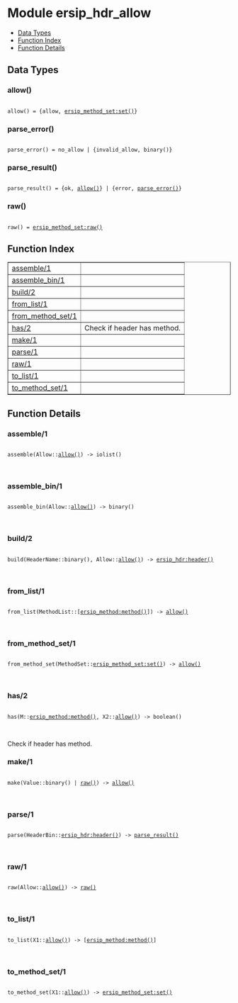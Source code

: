 

# Module ersip_hdr_allow #
* [Data Types](#types)
* [Function Index](#index)
* [Function Details](#functions)

<a name="types"></a>

## Data Types ##




### <a name="type-allow">allow()</a> ###


<pre><code>
allow() = {allow, <a href="ersip_method_set.md#type-set">ersip_method_set:set()</a>}
</code></pre>




### <a name="type-parse_error">parse_error()</a> ###


<pre><code>
parse_error() = no_allow | {invalid_allow, binary()}
</code></pre>




### <a name="type-parse_result">parse_result()</a> ###


<pre><code>
parse_result() = {ok, <a href="#type-allow">allow()</a>} | {error, <a href="#type-parse_error">parse_error()</a>}
</code></pre>




### <a name="type-raw">raw()</a> ###


<pre><code>
raw() = <a href="ersip_method_set.md#type-raw">ersip_method_set:raw()</a>
</code></pre>

<a name="index"></a>

## Function Index ##


<table width="100%" border="1" cellspacing="0" cellpadding="2" summary="function index"><tr><td valign="top"><a href="#assemble-1">assemble/1</a></td><td></td></tr><tr><td valign="top"><a href="#assemble_bin-1">assemble_bin/1</a></td><td></td></tr><tr><td valign="top"><a href="#build-2">build/2</a></td><td></td></tr><tr><td valign="top"><a href="#from_list-1">from_list/1</a></td><td></td></tr><tr><td valign="top"><a href="#from_method_set-1">from_method_set/1</a></td><td></td></tr><tr><td valign="top"><a href="#has-2">has/2</a></td><td>Check if header has method.</td></tr><tr><td valign="top"><a href="#make-1">make/1</a></td><td></td></tr><tr><td valign="top"><a href="#parse-1">parse/1</a></td><td></td></tr><tr><td valign="top"><a href="#raw-1">raw/1</a></td><td></td></tr><tr><td valign="top"><a href="#to_list-1">to_list/1</a></td><td></td></tr><tr><td valign="top"><a href="#to_method_set-1">to_method_set/1</a></td><td></td></tr></table>


<a name="functions"></a>

## Function Details ##

<a name="assemble-1"></a>

### assemble/1 ###

<pre><code>
assemble(Allow::<a href="#type-allow">allow()</a>) -&gt; iolist()
</code></pre>
<br />

<a name="assemble_bin-1"></a>

### assemble_bin/1 ###

<pre><code>
assemble_bin(Allow::<a href="#type-allow">allow()</a>) -&gt; binary()
</code></pre>
<br />

<a name="build-2"></a>

### build/2 ###

<pre><code>
build(HeaderName::binary(), Allow::<a href="#type-allow">allow()</a>) -&gt; <a href="ersip_hdr.md#type-header">ersip_hdr:header()</a>
</code></pre>
<br />

<a name="from_list-1"></a>

### from_list/1 ###

<pre><code>
from_list(MethodList::[<a href="ersip_method.md#type-method">ersip_method:method()</a>]) -&gt; <a href="#type-allow">allow()</a>
</code></pre>
<br />

<a name="from_method_set-1"></a>

### from_method_set/1 ###

<pre><code>
from_method_set(MethodSet::<a href="ersip_method_set.md#type-set">ersip_method_set:set()</a>) -&gt; <a href="#type-allow">allow()</a>
</code></pre>
<br />

<a name="has-2"></a>

### has/2 ###

<pre><code>
has(M::<a href="ersip_method.md#type-method">ersip_method:method()</a>, X2::<a href="#type-allow">allow()</a>) -&gt; boolean()
</code></pre>
<br />

Check if header has method.

<a name="make-1"></a>

### make/1 ###

<pre><code>
make(Value::binary() | <a href="#type-raw">raw()</a>) -&gt; <a href="#type-allow">allow()</a>
</code></pre>
<br />

<a name="parse-1"></a>

### parse/1 ###

<pre><code>
parse(HeaderBin::<a href="ersip_hdr.md#type-header">ersip_hdr:header()</a>) -&gt; <a href="#type-parse_result">parse_result()</a>
</code></pre>
<br />

<a name="raw-1"></a>

### raw/1 ###

<pre><code>
raw(Allow::<a href="#type-allow">allow()</a>) -&gt; <a href="#type-raw">raw()</a>
</code></pre>
<br />

<a name="to_list-1"></a>

### to_list/1 ###

<pre><code>
to_list(X1::<a href="#type-allow">allow()</a>) -&gt; [<a href="ersip_method.md#type-method">ersip_method:method()</a>]
</code></pre>
<br />

<a name="to_method_set-1"></a>

### to_method_set/1 ###

<pre><code>
to_method_set(X1::<a href="#type-allow">allow()</a>) -&gt; <a href="ersip_method_set.md#type-set">ersip_method_set:set()</a>
</code></pre>
<br />


